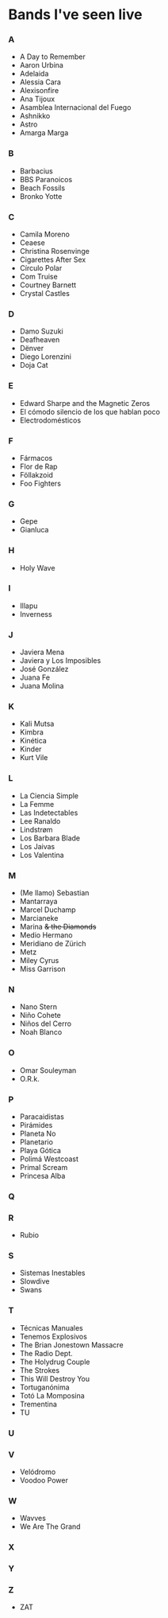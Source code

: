 # Bands I've seen live

### A
- A Day to Remember
- Aaron Urbina
- Adelaida
- Alessia Cara
- Alexisonfire
- Ana Tijoux
- Asamblea Internacional del Fuego
- Ashnikko
- Astro
- Amarga Marga
### B
- Barbacius
- BBS Paranoicos
- Beach Fossils
- Bronko Yotte
### C
- Camila Moreno
- Ceaese
- Christina Rosenvinge 
- Cigarettes After Sex
- Círculo Polar
- Com Truise
- Courtney Barnett
- Crystal Castles
### D
- Damo Suzuki
- Deafheaven
- Dënver
- Diego Lorenzini
- Doja Cat
### E
- Edward Sharpe and the Magnetic Zeros
- El cómodo silencio de los que hablan poco
- Electrodomésticos
### F
- Fármacos
- Flor de Rap
- Föllakzoid
- Foo Fighters
### G
- Gepe
- Gianluca
### H
- Holy Wave
### I
- Illapu
- Inverness
### J
- Javiera Mena
- Javiera y Los Imposibles
- José González
- Juana Fe
- Juana Molina
### K
- Kali Mutsa
- Kimbra
- Kinética
- Kinder
- Kurt Vile
### L
- La Ciencia Simple
- La Femme
- Las Indetectables
- Lee Ranaldo
- Lindstrøm
- Los Barbara Blade
- Los Jaivas
- Los Valentina
### M
- (Me llamo) Sebastian
- Mantarraya
- Marcel Duchamp
- Marcianeke
- Marina ~~& the Diamonds~~
- Medio Hermano
- Meridiano de Zürich
- Metz
- Miley Cyrus
- Miss Garrison
### N
- Nano Stern
- Niño Cohete
- Niños del Cerro
- Noah Blanco
### O
- Omar Souleyman
- O.R.k.
### P
- Paracaidistas
- Pirámides
- Planeta No
- Planetario
- Playa Gótica
- Polimá Westcoast
- Primal Scream
- Princesa Alba
### Q
### R
- Rubio
### S
- Sistemas Inestables
- Slowdive
- Swans
### T
- Técnicas Manuales
- Tenemos Explosivos
- The Brian Jonestown Massacre
- The Radio Dept.
- The Holydrug Couple
- The Strokes
- This Will Destroy You
- Tortuganónima
- Totó La Momposina
- Trementina
- TU
### U
### V
- Velódromo
- Voodoo Power
### W
- Wavves
- We Are The Grand
### X
### Y
### Z
- ZAT
